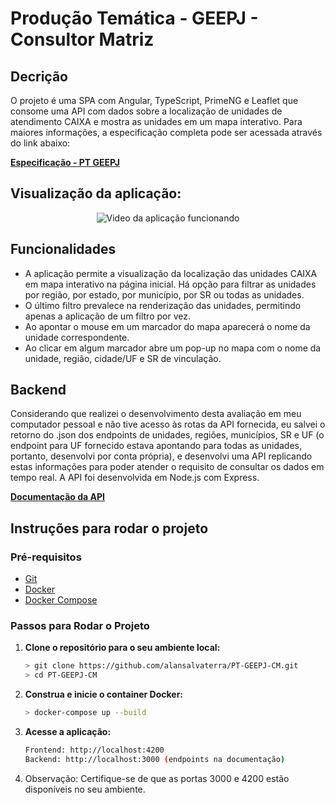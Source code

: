# Produção Temática - GEEPJ - Consultor Matriz
## Decrição
O projeto é uma SPA com Angular, TypeScript, PrimeNG e Leaflet que consome uma API com dados sobre a localização de unidades de atendimento CAIXA e mostra as unidades em um mapa interativo. Para maiores informações, a especificação completa pode ser acessada através do link abaixo:

[**Especificação - PT GEEPJ**](https://github.com/alansalvaterra/PT-GEEPJ-CM/blob/main/frontend/src/assets/especificacao.pdf)


## Visualização da aplicação:

<p align="center">
  <img src="/frontend/src/assets/animacaopagina.gif" alt="Video da aplicação funcionando">
</p>

## Funcionalidades
- A aplicação permite a visualização da localização das unidades CAIXA em mapa interativo na página inicial. Há opção para filtrar as unidades por região, por estado, por município, por SR ou todas as unidades.
- O último filtro prevalece na renderização das unidades, permitindo apenas a aplicação de um filtro por vez.
- Ao apontar o mouse em um marcador do mapa aparecerá o nome da unidade correspondente.
- Ao clicar em algum marcador abre um pop-up no mapa com o nome da unidade, região, cidade/UF e SR de vinculação.

## Backend
Considerando que realizei o desenvolvimento desta avaliação em meu computador pessoal e não tive acesso às rotas da API fornecida, eu salvei o retorno do .json dos endpoints de unidades, regiões, municípios, SR e UF (o endpoint para UF fornecido estava apontando para todas as unidades, portanto, desenvolvi por conta própria), e desenvolvi uma API replicando estas informações para poder atender o requisito de consultar os dados em tempo real. A API foi desenvolvida em Node.js com Express.

[**Documentação da API**](https://documenter.getpostman.com/view/33995178/2sA3XJk4w9#94f9d4aa-dd3f-4700-a306-f91dcda0fc76)


## Instruções para rodar o projeto
### Pré-requisitos

- [Git](http://git-scm.com)
- [Docker](https://www.docker.com/get-started)
- [Docker Compose](https://docs.docker.com/compose/install/)

### Passos para Rodar o Projeto
1. **Clone o repositório para o seu ambiente local:**

    ```sh
    > git clone https://github.com/alansalvaterra/PT-GEEPJ-CM.git
    > cd PT-GEEPJ-CM
   ```

2. **Construa e inicie o container Docker:**

    ```sh
    > docker-compose up --build
    ```

3. **Acesse a aplicação:**

    ```sh
    Frontend: http://localhost:4200
    Backend: http://localhost:3000 (endpoints na documentação)
    ```

4. Observação: Certifique-se de que as portas 3000 e 4200 estão disponíveis no seu ambiente.

